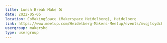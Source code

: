 ```yaml
---
title: Lunch Break Make 🛠️
date: 2022-05-05
location: CoMakingSpace (Makerspace Heidelberg), Heidelberg
link: https://www.meetup.com/Heidelberg-Makers-Meetup/events/mvqjtsydchbhb/
usergroup: makershd
type: usergroup
---
```

